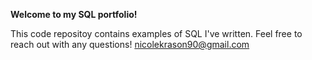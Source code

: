 **Welcome to my SQL portfolio!**  

This code repositoy contains examples of SQL I've written.  Feel free to reach out with any questions! nicolekrason90@gmail.com
